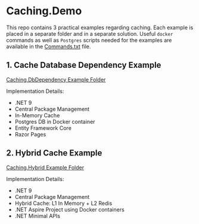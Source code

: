 # Caching.Demo

This repo contains 3 practical examples regarding caching. Each example is placed in a separate folder and in a separate solution. 
Useful `docker` commands as well as `Postgres` scripts needed for the examples are available in the [Commands.txt](tools/Commands.txt) file.





## 1. Cache Database Dependency Example

[Caching.DbDependency Example Folder](src/Caching.DbDependency/)

Implementation Details:

* .NET 9
* Central Package Management
* In-Memory Cache
* Postgres DB in Docker container
* Entity Framework Core
* Razor Pages






## 2. Hybrid Cache Example

[Caching.Hybrid Example Folder](src/Caching.Hybrid/)

Implementation Details:

* .NET 9
* Central Package Management
* Hybrid Cache: L1 In Memory + L2 Redis
* .NET Aspire Project using Docker containers
* .NET Minimal APIs
